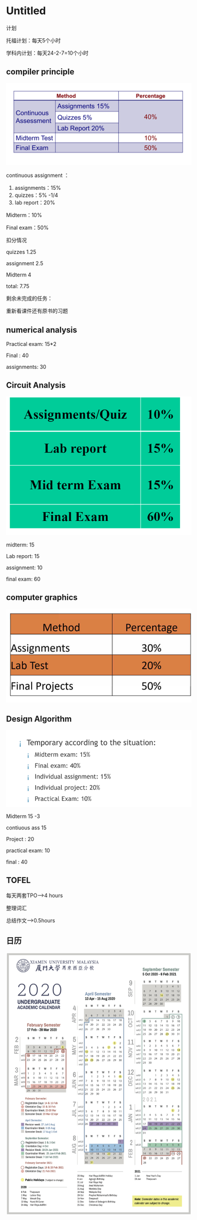 # Untitled

计划

托福计划：每天5个小时

学科内计划：每天24-2-7=10个小时

## compiler principle

![](.gitbook/assets/0%20%281%29.png)

continuous assignment ：

1. assignments：15%
2. quizzes：5% -1/4
3. lab report：20%

Midterm：10%

Final exam：50%

扣分情况

quizzes 1.25

assignment 2.5

Midterm 4

total: 7.75

剩余未完成的任务：

重新看课件还有原书的习题

## numerical analysis

Practical exam: 15\*2

Final : 40

assignments: 30

## Circuit Analysis

![](.gitbook/assets/1%20%281%29.png)

midterm: 15

Lab report: 15

assignment: 10

final exam: 60

## computer graphics

![](.gitbook/assets/2%20%281%29.png)

## Design Algorithm

![](.gitbook/assets/3%20%281%29.png)

Midterm 15 -3

contiuous ass 15

Project : 20

practical exam: 10

final : 40

## TOFEL

每天两套TPO--&gt;4 hours

整理词汇

总结作文--&gt;0.5hours

## 日历

![](.gitbook/assets/4%20%281%29.png)

